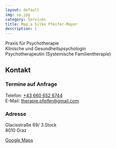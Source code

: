 ```yaml
---
layout: default
img: sp.jpg
category: Services
title: Mag.a Silke Pfeifer-Mayer
description: |
---
```

Praxis für Psychotherapie  
Klinische und Gesundheitspsychologin  
Psychotherapeutin (Systemische Familientherapie)  

## Kontakt
### Termine auf Anfrage
Telefon: <a href="tel:+436606526744">+43 660 652 6744</a>  
E-Mail: <a href="mailto:therapie.pfeifer@gmail.com">therapie.pfeifer@gmail.com</a>

### Adresse
Glacisstraße 69/ 3.Stock  
8010 Graz

<a href="https://goo.gl/maps/E9QdVFVh5w4g4vWU9">Google Maps</a>